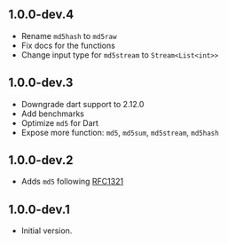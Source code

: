 ## 1.0.0-dev.4

- Rename `md5hash` to `md5raw`
- Fix docs for the functions
- Change input type for `md5stream` to `Stream<List<int>>`

## 1.0.0-dev.3

- Downgrade dart support to 2.12.0
- Add benchmarks
- Optimize `md5` for Dart
- Expose more function: `md5`, `md5sum`, `md5stream`, `md5hash`

## 1.0.0-dev.2

- Adds `md5` following [RFC1321](https://datatracker.ietf.org/doc/html/rfc1321)

## 1.0.0-dev.1

- Initial version.
